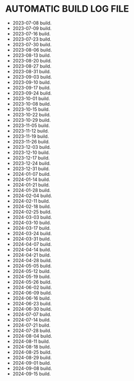 # AUTOMATIC BUILD LOG FILE
- 2023-07-08 build.
- 2023-07-09 build.
- 2023-07-16 build.
- 2023-07-23 build.
- 2023-07-30 build.
- 2023-08-06 build.
- 2023-08-13 build.
- 2023-08-20 build.
- 2023-08-27 build.
- 2023-08-31 build.
- 2023-09-03 build.
- 2023-09-10 build.
- 2023-09-17 build.
- 2023-09-24 build.
- 2023-10-01 build.
- 2023-10-08 build.
- 2023-10-15 build.
- 2023-10-22 build.
- 2023-10-29 build.
- 2023-11-05 build.
- 2023-11-12 build.
- 2023-11-19 build.
- 2023-11-26 build.
- 2023-12-03 build.
- 2023-12-10 build.
- 2023-12-17 build.
- 2023-12-24 build.
- 2023-12-31 build.
- 2024-01-07 build.
- 2024-01-14 build.
- 2024-01-21 build.
- 2024-01-28 build.
- 2024-02-04 build.
- 2024-02-11 build.
- 2024-02-18 build.
- 2024-02-25 build.
- 2024-03-03 build.
- 2024-03-10 build.
- 2024-03-17 build.
- 2024-03-24 build.
- 2024-03-31 build.
- 2024-04-07 build.
- 2024-04-14 build.
- 2024-04-21 build.
- 2024-04-28 build.
- 2024-05-05 build.
- 2024-05-12 build.
- 2024-05-19 build.
- 2024-05-26 build.
- 2024-06-02 build.
- 2024-06-09 build.
- 2024-06-16 build.
- 2024-06-23 build.
- 2024-06-30 build.
- 2024-07-07 build.
- 2024-07-14 build.
- 2024-07-21 build.
- 2024-07-28 build.
- 2024-08-04 build.
- 2024-08-11 build.
- 2024-08-18 build.
- 2024-08-25 build.
- 2024-08-29 build.
- 2024-09-01 build.
- 2024-09-08 build.
- 2024-09-15 build.

